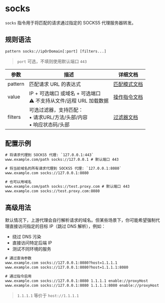 # socks
`socks` 指令用于将匹配的请求通过指定的 SOCKS5 代理服务器转发。

## 规则语法
``` txt
pattern socks://ipOrDomain[:port] [filters...]
```
> `port` 可选，不填则使用默认端口 `443`

| 参数    | 描述                                                         | 详细文档                  |
| ------- | ------------------------------------------------------------ | ------------------------- |
| pattern | 匹配请求 URL 的表达式                                        | [匹配模式文档](./pattern) |
| value   | IP + 可选端口 或域名 + 可选端口<br/>⚠️ 不支持从文件/远程 URL 加载数据 | [操作指令文档](./operation)   |
| filters | 可选过滤器，支持匹配：<br/>• 请求URL/方法/头部/内容<br/>• 响应状态码/头部 | [过滤器文档](./filters) |

## 配置示例
``` txt
# 将请求代理到 SOCKS5 代理: `127.0.0.1:443`
www.example.com/path socks://127.0.0.1 # 默认端口 443

# 将当前域名的所有请求代理到 SOCKS5 代理: `127.0.0.1:8080`
www.example.com socks://127.0.0.1:8080

# 也可以用域名
www.example.com/path socks://test.proxy.com # 默认端口 443
www.example.com socks://test.proxy.com:8080
```

## 高级用法
默认情况下，上游代理会自行解析请求的域名。但某些场景下，你可能希望强制代理直接访问指定的目标 IP（跳过 DNS 解析），例如：
- 绕过 DNS 污染
- 直接访问特定后端 IP
- 测试不同环境的服务
``` txt
# 通过查询参数
www.example.com socks://127.0.0.1:8080?host=1.1.1.1
www.example.com socks://127.0.0.1:8080?host=1.1.1.1:8080

# 通过指令启用
www.example.com socks://127.0.0.1:8080 1.1.1.1 enable://proxyHost
www.example.com socks://127.0.0.1:8080 1.1.1.1:8080 enable://proxyHost
````
> `1.1.1.1` 等价于 `host://1.1.1.1`
